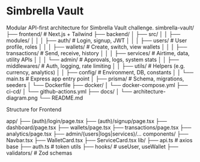 # Simbrella Vault

Modular API-first architecture for Simbrella Vault challenge.
simbrella-vault/
├── frontend/ # Next.js + Tailwind
├── backend/
│ ├── src/
│ │ ├── modules/
│ │ │ ├── auth/ # Login, signup, JWT
│ │ │ ├── users/ # User profile, roles
│ │ │ ├── wallets/ # Create, switch, view wallets
│ │ │ ├── transactions/ # Send, receive, history
│ │ │ ├── services/ # Airtime, data, utility APIs
│ │ │ └── admin/ # Approvals, logs, system stats
│ │ ├── middlewares/ # Auth, logging, rate limiting
│ │ ├── utils/ # Helpers (e.g. currency, analytics)
│ │ ├── config/ # Environment, DB, constants
│ │ └── main.ts # Express app entry point
│ ├── prisma/ # Schema, migrations, seeders
│ └── Dockerfile
├── docker/
│ └── docker-compose.yml
├── ci-cd/
│ └── github-actions.yml
├── docs/
│ └── architecture-diagram.png
└── README.md

Structure for Frontend

app/
  ├── (auth)/login/page.tsx
  ├── (auth)/signup/page.tsx
  ├── dashboard/page.tsx
  ├── wallets/page.tsx
  ├── transactions/page.tsx
  ├── analytics/page.tsx
  ├── admin/(users|logs|services)/...
components/
  ├── Navbar.tsx
  ├── WalletCard.tsx
  ├── ServiceCard.tsx
lib/
  ├── api.ts           # axios base
  ├── auth.ts          # token utils
  ├── hooks/           # useUser, useWallet
  ├── validators/      # Zod schemas
